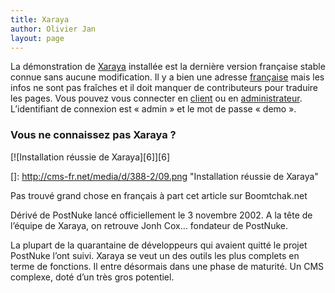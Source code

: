 ```yaml
---
title: Xaraya
author: Olivier Jan
layout: page
--- 
```


La démonstration de [Xaraya][1] installée est la dernière version française stable connue sans aucune modification. Il y a bien une adresse [française][2] mais les infos ne sont pas fraîches et il doit manquer de contributeurs pour traduire les pages. Vous pouvez vous connecter en [client][3] ou en [administrateur][4]. L’identifiant de connexion est « admin » et le mot de passe « demo ».

### Vous ne connaissez pas Xaraya ?

 [1]: http://xaraya.com/
 [2]: http://www.xaraya.com/
 [3]: http://demo.cms-fr.net/xaraya
 [4]: http://demo.cms-fr.net/xaraya/index.php?module=authsystem&func=showloginform

[![Installation réussie de Xaraya][6]][6]

 []: http://cms-fr.net/media/d/388-2/09.png "Installation réussie de Xaraya"

Pas trouvé grand chose en français à part cet article sur Boomtchak.net

Dérivé de PostNuke lancé officiellement le 3 novembre 2002. A la tête de l’équipe de Xaraya, on retrouve Jonh Cox… fondateur de PostNuke.

La plupart de la quarantaine de développeurs qui avaient quitté le projet PostNuke l’ont suivi. Xaraya se veut un des outils les plus complets en terme de fonctions. Il entre désormais dans une phase de maturité. Un CMS complexe, doté d’un très gros potentiel.